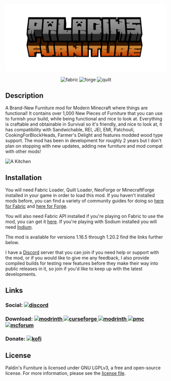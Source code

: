 ![Paladin's Furniture Mod Banner](./docs/banner.png?raw=true)

<p align="center">
  <img alt="fabric" height="56" src="https://cdn.jsdelivr.net/npm/@intergrav/devins-badges@3/assets/cozy/supported/fabric_vector.svg">
  <img alt="forge" height="56" src="https://cdn.jsdelivr.net/npm/@intergrav/devins-badges@3/assets/cozy/supported/forge_vector.svg">
  <img alt="quilt" height="56" src="https://cdn.jsdelivr.net/npm/@intergrav/devins-badges@3/assets/cozy/supported/quilt_vector.svg">
</p>


## Description
A Brand-New Furniture mod for Modern Minecraft where things are functional! It contains over 1,000 New Pieces of Furniture that you can use to furnish your build, while being functional and nice to look at. Everything is craftable and obtainable in Survival so it's friendly, and nice to look at, it has compatibility with Sandwichable, REI, JEI, EMI, Patchouli, CookingForBlockHeads, Farmer's Delight and features modded wood type support. The mod has been in development for roughly 2 years but I don't plan on stopping with new updates, adding new furniture and mod compat with other mods!

![A Kitchen](https://cdn.discordapp.com/attachments/930656475741814804/1010808630683115611/2022-08-18_23.34.12.png)

## Installation

You will need Fabric Loader, Quilt Loader, NeoForge or MinecraftForge installed in your game in order to load this mod. If you haven't installed mods before, you can find a variety of community guides for doing so [here for Fabric](https://fabricmc.net/wiki/install) and [here for Forge](https://www.wikihow.com/Install-Minecraft-Forge).

You will also need Fabric API installed if you're playing on Fabric to use the mod, you can get it [here](https://modrinth.com/mod/fabric-api). If you're playing with Sodium installed you will need [Indium](https://modrinth.com/mod/indium). 

The mod is available for versions 1.16.5 through 1.20.2 find the links further below.

I have a [Discord](https://discord.gg/zbMDUPB) server that you can join if you need help or support with the mod, or if you would like to give me any feedback, I also provide compiled builds for testing new features before they make their way into public releases in it, so join if you'd like to keep up with the latest developments.

## Links
[discord]: https://discord.com/api/guilds/695034549045952592/widget.png
[modrinth]: https://img.shields.io/badge/Modrinth-1bd96a?logo=modrinth&logoColor=ffffff
[curseforge]: https://img.shields.io/badge/CurseForge-f16436?logo=curseforge&logoColor=ffffff
[github]: https://img.shields.io/badge/GitHub-181717?logo=github
[kofi]: https://img.shields.io/badge/Ko--fi-00b9fe?logo=kofi&logoColor=ffffff
[mcforum]: https://img.shields.io/badge/Minecraft-Forum-white?style=flat&logo=data%3Aimage%2Fpng%3Bbase64%2CiVBORw0KGgoAAAANSUhEUgAAABAAAAAQCAYAAAAf8%2F9hAAAAAXNSR0IArs4c6QAAAUBJREFUOE9jZGBgYGRAA%2FFdKq4gIS5toe0g%2BtvVd54gemHZnd3oakGa4Qaga0RXjM0gsAGENOIzCGxA5lazP%2BiKiOFP9z7FQrYBT8%2B8YdpUf48JbIBfo9I%2FaRORf8TYClID0vzl%2BjeGfSteIAxA1ozLMJBGkDqQZhCAG9AY5%2FT3rPIDRpAEjyYXA7oBMBuRLdF4w%2Fdn2p5bbGAvgAyASR78dQ0crSCDkAHMVpBGmDhWA0CSnz9%2F%2Fg2iz7E%2FZgPRyJrACYyX%2F9%2B3zx%2BZ4AaUBJr%2B4OXlZYVphrFB%2FJfPnvyFaUDWDBLrWX%2BaA%2B4FkK3IGmHOBImDbMMWQ3AXgFKi0hW5HdgMgbkAZDiIDTPoq9s%2Fb1DegOcFWHKGGQRSiK4JJAbTCDMIJTOBBEEGiR4X3IzNAJCT8eZGZEmYQbDQxpVKAZ8ywSEpbPKhAAAAAElFTkSuQmCC&labelColor=52a435&color=52a435
[pmc]: https://img.shields.io/badge/Planet-Minecraft-white?style=flat&logo=data%3Aimage%2Fpng%3Bbase64%2CiVBORw0KGgoAAAANSUhEUgAAACAAAAAgCAMAAABEpIrGAAAATlBMVEX%2F%2F%2F8BV6kBV6kAAAAqVAEqVAFXsQ8nju1uwxBXqv89ov9LqP9EgAH%2F%2F%2F8vXAExmPcNdNMulfQBJkdYrgEBTpYTLi8BJkcTLi8Odcw8Kh1AKvelAAAAGnRSTlMA%2FwAAAP%2F%2F%2F%2F%2F%2F%2F%2F%2F%2F%2FwD%2F%2F%2F%2F%2F%2F%2F%2F%2FAAD%2FAHaBDEMAAADwSURBVHgBrNAHloQgEEVRlGhW0sz%2BVzp8quEYJ7%2BOWNfIdjW1lrNjIrcDAu2UzCmkEa3Zt0EeGdQZ0%2Ff9MGg9pqQUe4B56gZwAqgCiD1IswlVgAD4CZgb0Lbt7gimACTlLAQeHy5gdwpqWZY1HUN%2BC5hXZToM6Sud4t9BTw2IwLgH%2FRcAo68BRjTetu1yDY%2FAWts0zrm0oRydpuvqZQiBRQCtIQzaA28rSLlb8MYYi02TVmmbKmFKILJ78H4E1vrcWKO1tV%2BCCADhc%2Bt6AYy%2FBMpMIo8VHR%2BgCo8w93VOAAL5XAZYMgK8RoehYtn4MUkA1WIkb6ajLTUAAAAASUVORK5CYII%3D&labelColor=6fa1ce&color=6fa1ce
### Social: [ ![discord] ](https://discord.gg/zbMDUPB)
### Download: [ ![modrinth] ](https://modrinth.com/mod/paladins-furniture) [ ![curseforge] ](https://www.curseforge.com/minecraft/mc-mods/paladins-furniture) [ ![modrinth] ](https://modrinth.com/mod/paladins-furniture) [![pmc]](https://www.planetminecraft.com/mod/paladin-s-furniture-mod/) [ ![mcforum] ](https://www.curseforge.com/minecraft/mc-mods/paladins-furniture)
### Donate: [ ![kofi] ](https://ko-fi.com/unlikepaladin)



## License

Paldin's Furniture is licensed under GNU LGPLv3, a free and open-source license. For more information, please see the [license file](LICENSE).
